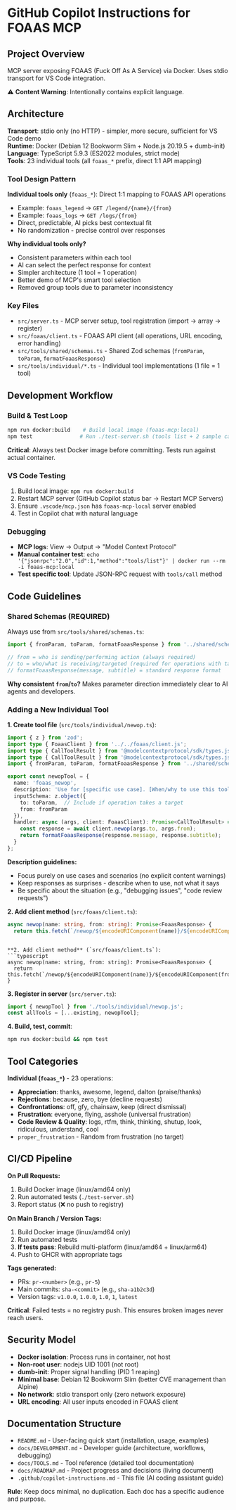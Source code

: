 # GitHub Copilot Instructions for FOAAS MCP

## Project Overview

MCP server exposing FOAAS (Fuck Off As A Service) via Docker. Uses stdio transport for VS Code integration.

⚠️ **Content Warning**: Intentionally contains explicit language.

## Architecture

**Transport**: stdio only (no HTTP) - simpler, more secure, sufficient for VS Code demo  
**Runtime**: Docker (Debian 12 Bookworm Slim + Node.js 20.19.5 + dumb-init)  
**Language**: TypeScript 5.9.3 (ES2022 modules, strict mode)  
**Tools**: 23 individual tools (all `foaas_*` prefix, direct 1:1 API mapping)

### Tool Design Pattern

**Individual tools only** (`foaas_*`): Direct 1:1 mapping to FOAAS API operations
- Example: `foaas_legend` → `GET /legend/{name}/{from}`
- Example: `foaas_logs` → `GET /logs/{from}`
- Direct, predictable, AI picks best contextual fit
- No randomization - precise control over responses

**Why individual tools only?**
- Consistent parameters within each tool
- AI can select the perfect response for context
- Simpler architecture (1 tool = 1 operation)
- Better demo of MCP's smart tool selection
- Removed group tools due to parameter inconsistency

### Key Files

- `src/server.ts` - MCP server setup, tool registration (import → array → register)
- `src/foaas/client.ts` - FOAAS API client (all operations, URL encoding, error handling)
- `src/tools/shared/schemas.ts` - Shared Zod schemas (`fromParam`, `toParam`, `formatFoaasResponse`)
- `src/tools/individual/*.ts` - Individual tool implementations (1 file = 1 tool)

## Development Workflow

### Build & Test Loop
```bash
npm run docker:build    # Build local image (foaas-mcp:local)
npm test               # Run ./test-server.sh (tools list + 2 sample calls)
```

**Critical**: Always test Docker image before committing. Tests run against actual container.

### VS Code Testing
1. Build local image: `npm run docker:build`
2. Restart MCP server (GitHub Copilot status bar → Restart MCP Servers)
3. Ensure `.vscode/mcp.json` has `foaas-mcp-local` server enabled
4. Test in Copilot chat with natural language

### Debugging
- **MCP logs**: View → Output → "Model Context Protocol"
- **Manual container test**: `echo '{"jsonrpc":"2.0","id":1,"method":"tools/list"}' | docker run --rm -i foaas-mcp:local`
- **Test specific tool**: Update JSON-RPC request with `tools/call` method

## Code Guidelines

### Shared Schemas (REQUIRED)
Always use from `src/tools/shared/schemas.ts`:

```typescript
import { fromParam, toParam, formatFoaasResponse } from '../shared/schemas.js';

// from = who is sending/performing action (always required)
// to = who/what is receiving/targeted (required for operations with targets)
// formatFoaasResponse(message, subtitle) = standard response format
```

**Why consistent `from`/`to`?** Makes parameter direction immediately clear to AI agents and developers.

### Adding a New Individual Tool

**1. Create tool file** (`src/tools/individual/newop.ts`):
```typescript
import { z } from 'zod';
import type { FoaasClient } from '../../foaas/client.js';
import type { CallToolResult } from '@modelcontextprotocol/sdk/types.js';
import type { CallToolResult } from '@modelcontextprotocol/sdk/types.js';
import { fromParam, toParam, formatFoaasResponse } from '../shared/schemas.js';

export const newopTool = {
  name: 'foaas_newop',
  description: 'Use for [specific use case]. [When/why to use this tool].',
  inputSchema: z.object({
    to: toParam,  // Include if operation takes a target
    from: fromParam
  }),
  handler: async (args, client: FoaasClient): Promise<CallToolResult> => {
    const response = await client.newop(args.to, args.from);
    return formatFoaasResponse(response.message, response.subtitle);
  }
};
```

**Description guidelines:**
- Focus purely on use cases and scenarios (no explicit content warnings)
- Keep responses as surprises - describe when to use, not what it says
- Be specific about the situation (e.g., "debugging issues", "code review requests")

**2. Add client method** (`src/foaas/client.ts`):
```typescript
async newop(name: string, from: string): Promise<FoaasResponse> {
  return this.fetch(`/newop/${encodeURIComponent(name)}/${encodeURIComponent(from)}`);
```
```

**2. Add client method** (`src/foaas/client.ts`):
```typescript
async newop(name: string, from: string): Promise<FoaasResponse> {
  return this.fetch(`/newop/${encodeURIComponent(name)}/${encodeURIComponent(from)}`);
}
```

**3. Register in server** (`src/server.ts`):
```typescript
import { newopTool } from './tools/individual/newop.js';
const allTools = [...existing, newopTool];
```

**4. Build, test, commit**:
```bash
npm run docker:build && npm test
```

## Tool Categories

**Individual (`foaas_*`)** - 23 operations:
- **Appreciation**: thanks, awesome, legend, dalton (praise/thanks)
- **Rejections**: because, zero, bye (decline requests)
- **Confrontations**: off, gfy, chainsaw, keep (direct dismissal)
- **Frustration**: everyone, flying, asshole (universal frustration)
- **Code Review & Quality**: logs, rtfm, think, thinking, shutup, look, ridiculous, understand, cool
- `proper_frustration` - Random from frustration (no target)

## CI/CD Pipeline

**On Pull Requests:**
1. Build Docker image (linux/amd64 only)
2. Run automated tests (`./test-server.sh`)
3. Report status (❌ no push to registry)

**On Main Branch / Version Tags:**
1. Build Docker image (linux/amd64 only)
2. Run automated tests
3. **If tests pass**: Rebuild multi-platform (linux/amd64 + linux/arm64)
4. Push to GHCR with appropriate tags

**Tags generated:**
- PRs: `pr-<number>` (e.g., `pr-5`)
- Main commits: `sha-<commit>` (e.g., `sha-a1b2c3d`)
- Version tags: `v1.0.0`, `1.0.0`, `1.0`, `1`, `latest`

**Critical**: Failed tests = no registry push. This ensures broken images never reach users.

## Security Model

- **Docker isolation**: Process runs in container, not host
- **Non-root user**: nodejs UID 1001 (not root)
- **dumb-init**: Proper signal handling (PID 1 reaping)
- **Minimal base**: Debian 12 Bookworm Slim (better CVE management than Alpine)
- **No network**: stdio transport only (zero network exposure)
- **URL encoding**: All user inputs encoded in FOAAS client

## Documentation Structure

- `README.md` - User-facing quick start (installation, usage, examples)
- `docs/DEVELOPMENT.md` - Developer guide (architecture, workflows, debugging)
- `docs/TOOLS.md` - Tool reference (detailed tool documentation)
- `docs/ROADMAP.md` - Project progress and decisions (living document)
- `.github/copilot-instructions.md` - This file (AI coding assistant guide)

**Rule**: Keep docs minimal, no duplication. Each doc has a specific audience and purpose.
